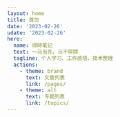 ```yaml
---
layout: home
title: 首页
date: '2023-02-26'
udate: '2023-02-26'
hero:
  name: 得時笔记
  text: 一马当先，马不停蹄
  tagline: 个人学习、工作感悟，技术整理
  actions:
    - theme: brand
      text: 文章列表
      link: /pages/
    - theme: alt
      text: 专题列表
      link: /topics/
---
```


